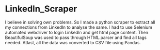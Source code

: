 # LinkedIn_Scraper
I believe in solving own problems. So I made a python scraper to extract all my connections from LinkedIn to analyse the same. I had to use Selenium automated webdriver to login LinkedIn and get html page content. Then BeautifulSoup was used to pass through HTML.parser and find all tags needed. Atlast, all the data was converted to CSV file using Pandas. 
